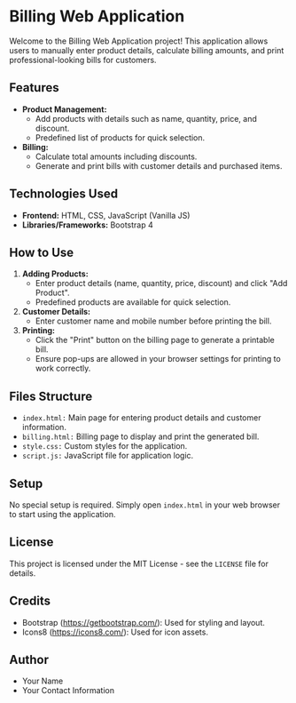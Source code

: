 <body>
    <div class="section">
        <h1>Billing Web Application</h1>
        <p>Welcome to the Billing Web Application project! This application allows users to manually enter product details, calculate billing amounts, and print professional-looking bills for customers.</p>
    </div>
    <div class="section">
        <h2>Features</h2>
        <ul>
            <li><strong>Product Management:</strong>
                <ul>
                    <li>Add products with details such as name, quantity, price, and discount.</li>
                    <li>Predefined list of products for quick selection.</li>
                </ul>
            </li>
            <li><strong>Billing:</strong>
                <ul>
                    <li>Calculate total amounts including discounts.</li>
                    <li>Generate and print bills with customer details and purchased items.</li>
                </ul>
            </li>
        </ul>
    </div>
    <div class="section">
        <h2>Technologies Used</h2>
        <ul>
            <li><strong>Frontend:</strong> HTML, CSS, JavaScript (Vanilla JS)</li>
            <li><strong>Libraries/Frameworks:</strong> Bootstrap 4</li>
        </ul>
    </div>
    <div class="section">
        <h2>How to Use</h2>
        <ol>
            <li><strong>Adding Products:</strong>
                <ul>
                    <li>Enter product details (name, quantity, price, discount) and click "Add Product".</li>
                    <li>Predefined products are available for quick selection.</li>
                </ul>
            </li>
            <li><strong>Customer Details:</strong>
                <ul>
                    <li>Enter customer name and mobile number before printing the bill.</li>
                </ul>
            </li>
            <li><strong>Printing:</strong>
                <ul>
                    <li>Click the "Print" button on the billing page to generate a printable bill.</li>
                    <li>Ensure pop-ups are allowed in your browser settings for printing to work correctly.</li>
                </ul>
            </li>
        </ol>
    </div>
    <div class="section">
        <h2>Files Structure</h2>
        <ul>
            <li><code>index.html:</code> Main page for entering product details and customer information.</li>
            <li><code>billing.html:</code> Billing page to display and print the generated bill.</li>
            <li><code>style.css:</code> Custom styles for the application.</li>
            <li><code>script.js:</code> JavaScript file for application logic.</li>
        </ul>
    </div>
    <div class="section">
        <h2>Setup</h2>
        <p>No special setup is required. Simply open <code>index.html</code> in your web browser to start using the application.</p>
    </div>
    <div class="section">
        <h2>License</h2>
        <p>This project is licensed under the MIT License - see the <code>LICENSE</code> file for details.</p>
    </div>
    <div class="section">
        <h2>Credits</h2>
        <ul>
            <li>Bootstrap (<a href="https://getbootstrap.com/">https://getbootstrap.com/</a>): Used for styling and layout.</li>
            <li>Icons8 (<a href="https://icons8.com/">https://icons8.com/</a>): Used for icon assets.</li>
        </ul>
    </div>
    <div class="section">
        <h2>Author</h2>
        <ul>
            <li>Your Name</li>
            <li>Your Contact Information</li>
        </ul>
    </div>
</body>
